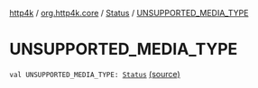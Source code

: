[http4k](../../index.md) / [org.http4k.core](../index.md) / [Status](index.md) / [UNSUPPORTED_MEDIA_TYPE](./-u-n-s-u-p-p-o-r-t-e-d_-m-e-d-i-a_-t-y-p-e.md)

# UNSUPPORTED_MEDIA_TYPE

`val UNSUPPORTED_MEDIA_TYPE: `[`Status`](index.md) [(source)](https://github.com/http4k/http4k/blob/master/http4k-core/src/main/kotlin/org/http4k/core/Status.kt#L48)
